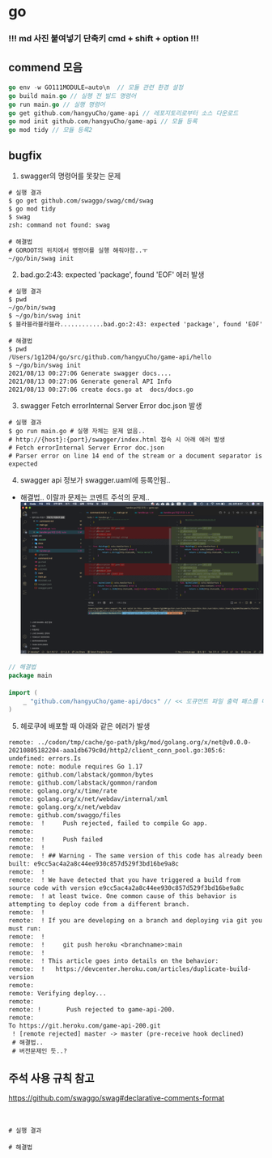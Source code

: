 # go
### !!! md 사진 붙여넣기 단축키 cmd + shift + option !!!
## commend 모음
``` go 
go env -w GO111MODULE=auto\n  // 모듈 관련 환경 설정
go build main.go // 실행 전 빌드 명령어
go run main.go // 실행 명령어
go get github.com/hangyuCho/game-api // 레포지토리로부터 소스 다운로드
go mod init github.com/hangyuCho/game-api // 모듈 등록
go mod tidy // 모듈 등록2
```

## bugfix
1. swagger의 명령어를 못찾는 문제
``` shell
# 실행 결과
$ go get github.com/swaggo/swag/cmd/swag
$ go mod tidy
$ swag
zsh: command not found: swag

# 해결법
# GOROOT의 위치에서 명령어를 실행 해줘야함..ㅜ
~/go/bin/swag init
```

2. bad.go:2:43: expected 'package', found 'EOF' 에러 발생

``` shell
# 실행 결과
$ pwd
~/go/bin/swag
$ ~/go/bin/swag init
$ 블라블라블라블라............bad.go:2:43: expected 'package', found 'EOF'

# 해결법
$ pwd
/Users/1g1204/go/src/github.com/hangyuCho/game-api/hello
$ ~/go/bin/swag init
2021/08/13 00:27:06 Generate swagger docs....
2021/08/13 00:27:06 Generate general API Info
2021/08/13 00:27:06 create docs.go at  docs/docs.go
```

3. swagger Fetch errorInternal Server Error doc.json 발생
``` shell
# 실행 결과
$ go run main.go # 실행 자체는 문제 없음..
# http://{host}:{port}/swagger/index.html 접속 시 아래 에러 발생
# Fetch errorInternal Server Error doc.json
# Parser error on line 14 end of the stream or a document separator is expected
```

4. swagger api 정보가 swagger.uaml에 등록안됨..
* 해결법.. 이랄까 문제는 코멘트 주석의 문제..
![](2021-08-14-21-01-05.png)

``` go
// 해결법
package main

import (
	_ "github.com/hangyuCho/game-api/docs" // << 도큐먼트 파일 출력 패스를 메인 패키지에 등록 해줘야 함..!
)
``` 

5. 헤로쿠에 배포할 때 아래와 같은 에러가 발생

``` shell
remote: ../codon/tmp/cache/go-path/pkg/mod/golang.org/x/net@v0.0.0-20210805182204-aaa1db679c0d/http2/client_conn_pool.go:305:6: undefined: errors.Is
remote: note: module requires Go 1.17
remote: github.com/labstack/gommon/bytes
remote: github.com/labstack/gommon/random
remote: golang.org/x/time/rate
remote: golang.org/x/net/webdav/internal/xml
remote: golang.org/x/net/webdav
remote: github.com/swaggo/files
remote:  !     Push rejected, failed to compile Go app.
remote: 
remote:  !     Push failed
remote:  !
remote:  ! ## Warning - The same version of this code has already been built: e9cc5ac4a2a8c44ee930c857d529f3bd16be9a8c
remote:  !
remote:  ! We have detected that you have triggered a build from source code with version e9cc5ac4a2a8c44ee930c857d529f3bd16be9a8c
remote:  ! at least twice. One common cause of this behavior is attempting to deploy code from a different branch.
remote:  !
remote:  ! If you are developing on a branch and deploying via git you must run:
remote:  !
remote:  !     git push heroku <branchname>:main
remote:  !
remote:  ! This article goes into details on the behavior:
remote:  !   https://devcenter.heroku.com/articles/duplicate-build-version
remote: 
remote: Verifying deploy...
remote: 
remote: !       Push rejected to game-api-200.
remote: 
To https://git.heroku.com/game-api-200.git
 ! [remote rejected] master -> master (pre-receive hook declined)
 # 해결법..
 # 버전문제인 듯..?
```
 ## 주석 사용 규칙 참고
 https://github.com/swaggo/swag#declarative-comments-format
 
``` shell


# 실행 결과

# 해결법

```
